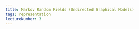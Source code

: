 ```yaml
---
title: Markov Random Fields (Undirected Graphical Models)
tags: representation
lectureNumber: 3
---
```

